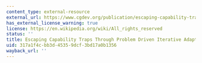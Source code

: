 ```yaml
---
content_type: external-resource
external_url: https://www.cgdev.org/publication/escaping-capability-traps-through-problem-driven-iterative-adaptation-pdia-working-paper
has_external_license_warning: true
license: https://en.wikipedia.org/wiki/All_rights_reserved
status: ''
title: Escaping Capability Traps Through Problem Driven Iterative Adaptation (PDIA)
uid: 317a1f4c-bb3d-4535-9dcf-3bd17a0b1356
wayback_url: ''
---
```

